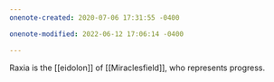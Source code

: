 ```yaml
---
onenote-created: 2020-07-06 17:31:55 -0400

onenote-modified: 2022-06-12 17:06:14 -0400

---
```


Raxia is the [[eidolon]] of [[Miraclesfield]], who represents progress.

